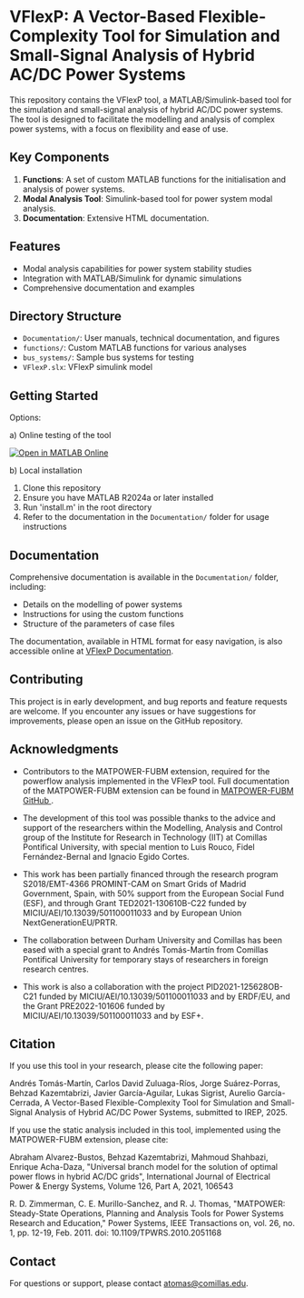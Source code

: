 # VFlexP: A Vector-Based Flexible-Complexity Tool for Simulation and Small-Signal Analysis of Hybrid AC/DC Power Systems

This repository contains the VFlexP tool, a MATLAB/Simulink-based tool for the simulation and small-signal analysis of hybrid AC/DC power systems. The tool is designed to facilitate the modelling and analysis of complex power systems, with a focus on flexibility and ease of use.

## Key Components

1. **Functions**: A set of custom MATLAB functions for the initialisation and analysis of power systems.
2. **Modal Analysis Tool**: Simulink-based tool for power system modal analysis.
3. **Documentation**: Extensive HTML documentation.

## Features

- Modal analysis capabilities for power system stability studies
- Integration with MATLAB/Simulink for dynamic simulations
- Comprehensive documentation and examples

## Directory Structure

- `Documentation/`: User manuals, technical documentation, and figures
- `functions/`: Custom MATLAB functions for various analyses
- `bus_systems/`: Sample bus systems for testing
- `VFlexP.slx`: VFlexP simulink model

## Getting Started

Options:

a) Online testing of the tool

<a href="https://matlab.mathworks.com/open/github/v1?repo=atomasmartin/VFlexP" target="_blank">
  <img src="https://www.mathworks.com/images/responsive/global/open-in-matlab-online.svg" alt="Open in MATLAB Online">
</a>

b) Local installation
1. Clone this repository
2. Ensure you have MATLAB R2024a or later installed
3. Run 'install.m' in the root directory
4. Refer to the documentation in the `Documentation/` folder for usage instructions

## Documentation

Comprehensive documentation is available in the `Documentation/` folder, including:

- Details on the modelling of power systems
- Instructions for using the custom functions
- Structure of the parameters of case files

The documentation, available in HTML format for easy navigation, is also accessible online at [VFlexP Documentation](https://atomasmartin.github.io/VFlexP/).

## Contributing

This project is in early development, and bug reports and feature requests are welcome. If you encounter any issues or have suggestions for improvements, please open an issue on the GitHub repository.

## Acknowledgments

- Contributors to the MATPOWER-FUBM extension, required for the powerflow analysis implemented in the VFlexP tool. Full documentation of the MATPOWER-FUBM extension can be found in [MATPOWER-FUBM GitHub
](https://github.com/AbrahamAlvarezB/matpower-fubm).

- The development of this tool was possible thanks to the advice and support of the researchers within the Modelling, Analysis and Control group of the Institute for Research in Technology (IIT) at Comillas Pontifical University, with special mention to Luis Rouco, Fidel Fernández-Bernal and Ignacio Egido Cortes.

- This work has been partially financed through the research program S2018/EMT-4366 PROMINT-CAM on Smart Grids of Madrid Government, Spain, with 50\% support from the European Social Fund (ESF), and through Grant TED2021-130610B-C22 funded by MICIU/AEI/10.13039/501100011033 and by European Union NextGenerationEU/PRTR.

- The collaboration between Durham University and Comillas has been eased with a special grant to Andrés Tomás-Martín from Comillas Pontifical University for temporary stays of researchers in foreign research centres.  

- This work is also a collaboration with the project PID2021-125628OB-C21 funded by MICIU/AEI/10.13039/501100011033 and by ERDF/EU, and the Grant PRE2022-101606 funded by MICIU/AEI/10.13039/501100011033 and by ESF+.

## Citation

If you use this tool in your research, please cite the following paper:

Andrés Tomás-Martín, Carlos David Zuluaga-Ríos, Jorge Suárez-Porras, Behzad Kazemtabrizi, Javier García-Aguilar, Lukas Sigrist, Aurelio García-Cerrada, A Vector-Based Flexible-Complexity Tool for Simulation and Small-Signal Analysis of Hybrid AC/DC Power Systems, submitted to IREP, 2025.

If you use the static analysis included in this tool, implemented using the MATPOWER-FUBM extension, please cite:

Abraham Alvarez-Bustos, Behzad Kazemtabrizi, Mahmoud Shahbazi, Enrique Acha-Daza, "Universal branch model for the solution of optimal power flows in hybrid AC/DC grids", International Journal of Electrical Power & Energy Systems, Volume 126, Part A, 2021, 106543

R. D. Zimmerman, C. E. Murillo-Sanchez, and R. J. Thomas, "MATPOWER: Steady-State Operations, Planning and Analysis Tools for Power Systems Research and Education," Power Systems, IEEE Transactions on, vol. 26, no. 1, pp. 12-19, Feb. 2011. doi: 10.1109/TPWRS.2010.2051168

## Contact

For questions or support, please contact atomas@comillas.edu.
